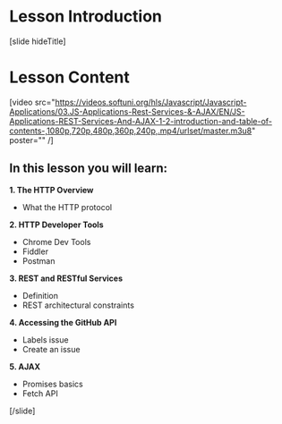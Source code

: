 # Lesson Introduction

[slide hideTitle]
# Lesson Content

[video src="https://videos.softuni.org/hls/Javascript/Javascript-Applications/03.JS-Applications-Rest-Services-&-AJAX/EN/JS-Applications-REST-Services-And-AJAX-1-2-introduction-and-table-of-contents-,1080p,720p,480p,360p,240p,.mp4/urlset/master.m3u8" poster="" /]

## In this lesson you will learn:

**1. The HTTP Overview​**

-  What the HTTP protocol

**2. HTTP Developer Tools**

-  Chrome Dev Tools
-  Fiddler
-  Postman

**3. REST and RESTful Services​**

-  Definition
-  REST architectural constraints

**4. Accessing the GitHub API**

-  Labels issue
-  Create an issue

**5. AJAX**

-  Promises basics
-  Fetch API

[/slide]
